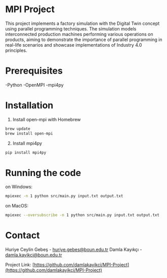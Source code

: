 # MPI Project

This project implements a factory simulation with the Digital Twin concept using parallel programming techniques. The simulation models interconnected production machines performing various operations on products, aiming to demonstrate the importance of parallel programming in real-life scenarios and showcase implementations of Industry 4.0 principles.


# Prerequisites
-Python
-OpenMPI
-mpi4py

# Installation

1. Install open-mpi with Homebrew
```bash
brew update
brew install open-mpi
```
2. Install mpi4py
```bash
pip install mpi4py
```


# Running the code

on Windows:
```bash
mpiexec -n 1 python src/main.py input.txt output.txt
```
on MacOS:
```bash
mpiexec --oversubscribe -n 1 python src/main.py input.txt output.txt
```

# Contact

Huriye Ceylin Gebeş - huriye.gebes@boun.edu.tr
Damla Kayıkçı - damla.kayikci@boun.edu.tr

Project Link: [https://github.com/damlakayikci/MPI-Project](https://github.com/damlakayikci/MPI-Project)
